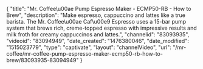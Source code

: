 {
    "title": "Mr. Coffee\u00ae Pump Espresso Maker - ECMP50-RB -  How to Brew",
    "description": "Make espresso, cappuccino and lattes like a true barista. The Mr. Coffee\u00ae Caf\u00e9 Espresso uses a 15-bar pump system that brews rich, creme-topped espresso with impressive results and milk froth for creamy cappuccinos and lattes.",
    "channelid": "83093935",
    "videoid": "83094949",
    "date_created": "1476380046",
    "date_modified": "1515023779",
    "type": "captivate",
    "layout": "channelVideo",
    "url": "\/mr-coffee\/mr-coffee-pump-espresso-maker-ecmp50-rb-how-to-brew\/83093935-83094949"
}